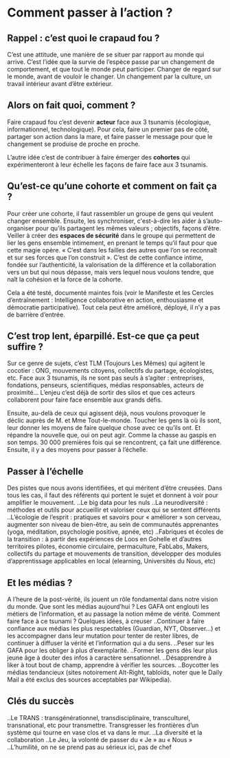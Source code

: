 # Comment passer à l’action ?

## Rappel : c’est quoi le crapaud fou ?
C’est une attitude, une manière de se situer par rapport au monde qui arrive. C’est l’idée que la survie de l’espèce passe par un changement de comportement, et que tout le monde peut participer. Changer de regard sur le monde, avant de vouloir le changer. 
Un changement par la culture, un travail intérieur avant d’être extérieur.

## Alors on fait quoi, comment ?
Faire crapaud fou c’est devenir **acteur** face aux 3 tsunamis (écologique, informationnel, technologique). Pour cela, faire un premier pas de côté, partager son action dans la mare, et faire passer le message pour que le changement se produise de proche en proche.

L’autre idée c’est de contribuer à faire émerger des **cohortes** qui expérimenteront à leur échelle les façons de faire face aux 3 tsunamis. 

## Qu’est-ce qu’une cohorte et comment on fait ça ?
Pour créer une cohorte, il faut rassembler un groupe de gens qui veulent changer ensemble. Ensuite, les synchroniser, c'est-à-dire les aider à s’auto-organiser pour qu’ils partagent les mêmes valeurs ; objectifs, façons d’être. Veiller à créer des **espaces de sécurité** dans le groupe qui permettent de lier les gens ensemble intimement, en prenant le temps qu’il faut pour que cette magie opère. « C’est dans les failles des autres que l’on se reconnaît et sur ses forces que l’on construit ». C’est de cette confiance intime, fondée sur l’authenticité, la valorisation de la différence et la collaboration vers un but qui nous dépasse, mais vers lequel nous voulons tendre, que naît la cohésion et la force de la cohorte.

Cela a été testé, documenté maintes fois (voir le Manifeste et les Cercles d’entraînement : Intelligence collaborative en action, enthousiasme et démocratie participative). Tout cela peut être amélioré, déployé, il n’y a pas de barrière d’entrée.

## C’est trop lent, éparpillé. Est-ce que ça peut suffire ? 
Sur ce genre de sujets, c’est TLM (Toujours Les Mêmes) qui agitent le cocotier : ONG, mouvements citoyens, collectifs du partage, écologistes, etc. 
Face aux 3 tsunamis, ils ne sont pas seuls à s’agiter : entreprises, fondations, penseurs, scientifiques, médias responsables, acteurs de proximité… L’enjeu c’est déjà de sortir des silos et que ces acteurs collaborent pour faire face ensemble aux grands défis.  

Ensuite, au-delà de ceux qui agissent déjà, nous voulons provoquer le déclic auprès de M. et Mme Tout-le-monde. Toucher les gens là où ils sont, leur donner les moyens de faire quelque chose avec ce qu’ils ont. Et répandre la nouvelle que, oui on peut agir. Comme la chasse au gaspis en son temps.
30 000 premières fois qui se rencontrent, ça fait une différence. Ensuite, il y a des moyens pour passer à l’échelle. 

## Passer à l’échelle
Des pistes que nous avons identifiées, et qui méritent d’être creusées. Dans tous les cas, il faut des référents qui portent le sujet et donnent à voir pour amplifier le mouvement. 
..Le big data pour les nuls
..La neurodiversité : méthodes et outils pour accueillir et valoriser ceux qui se sentent différents
..L’écologie de l’esprit : pratiques et savoirs pour « améliorer » son cerveau, augmenter son niveau de bien-être, au sein de communautés apprenantes (yoga, méditation, psychologie positive, apnée, etc)
..Fabriques et écoles de la transition : à partir des expériences de Loos en Gohelle et d’autres territoires pilotes, économie circulaire, permaculture, FabLabs, Makers, collectifs du partage et mouvements de transition, développer des modules d’apprentissage applicables en local (elearning, Universités du Nous, etc)

## Et les médias ?
A l’heure de la post-vérité, ils jouent un rôle fondamental dans notre vision du monde. 
Que sont les médias aujourd’hui ? Les GAFA ont englouti les métiers de l’information, et au passage la notion même de vérité. 
Comment faire face à ce tsunami ? Quelques idées, à creuser
..Continuer à faire confiance aux médias les plus respectables (Guardian, NYT, Observer…) et les accompagner dans leur mutation pour tenter de rester libres, de continuer à diffuser la vérité et l’information qui a du sens. 
..Peser sur les GAFA pour les obliger à plus d’exemplarité. 
..Former les gens dès leur plus jeune âge à douter des infos à caractère sensationnel.
..Désapprendre à liker à tout bout de champ, apprendre à vérifier les sources.
..Boycotter les médias tendancieux (sites notoirement Alt-Right, tabloïds, noter que le Daily Mail a été exclus des sources acceptables par Wikipedia).

## Clés du succès
..Le TRANS : transgénérationnel, transdisciplinaire, transculturel, transnational, etc pour transmettre. Transgresser les frontières d’un système qui tourne en vase clos et va dans le mur.
..La diversité et la collaboration
..Le Jeu, la volonté de passer du « Je » au « Nous »
..L’humilité, on ne se prend pas au sérieux ici, pas de chef

